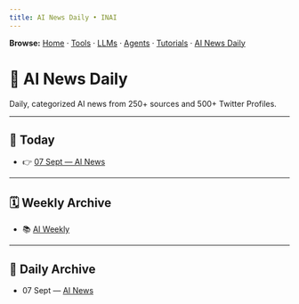 ```yaml
---
title: AI News Daily • INAI
---
```

**Browse:** [Home](index.md) · [Tools](tools.md) · [LLMs](llms.md) · [Agents](agents.md) · [Tutorials](tutorials.md) · [AI News Daily](news.md)

# 📰 AI News Daily

Daily, categorized AI news from 250+ sources and 500+ Twitter Profiles.

---

## 📅 Today
- 👉 [07 Sept — AI News](news/2025/2025-09-07.md)

---

## 🗓️ Weekly Archive
- 📚 [AI Weekly](weekly.md)

---

## 📅 Daily Archive
- 07 Sept — [AI News](news/2025/2025-09-07.md)

